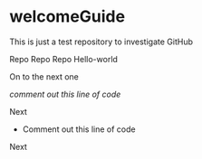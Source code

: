 # welcomeGuide
This is just a test repository to investigate GitHub

Repo Repo Repo Hello-world

<!-- comment out this line of code -->

On to the next one

*comment out this line of code*

Next

* Comment out this line of code

Next


